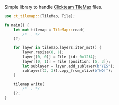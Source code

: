 Simple library to handle [Clickteam TileMap](https://github.com/clickteam-plugin/TileMap) files.

```rust
use ct_tilemap::{TileMap, Tile};

fn main() {
    let mut tilemap = TileMap::read(
        /* .. */
    )?;

    for layer in tilemap.layers.iter_mut() {
        layer.resize(8, 8);
        layer[(0, 0)] = Tile {id: 0x1234};
        layer[(0, 1)] = Tile {position: [5, 3]};
        let sublayer = layer.add_sublayer(b"YES");
        sublayer[(3, 3)].copy_from_slice(b"NO!");
    }

    tilemap.write(
        /* .. */
    )?;
}
```